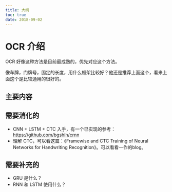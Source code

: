 ```yaml
---
title: 大纲
toc: true
date: 2018-09-02
---
```

# OCR 介绍


OCR 好像这种方法是目前最成熟的，优先对应这个方法。

像车牌，门牌号，固定的长度，用什么框架比较好？他还是推荐上面这个，看来上面这个是比较通用的很好的。


## 主要内容






## 需要消化的

- CNN + LSTM + CTC 入手，有一个已实现的参考：https://github.com/bgshih/crnn
- 理解 CTC，可以看这篇：《Framewise and CTC Training of Neural Networks
for Handwriting Recognition》。可以看看一作的blog。

## 需要补充的


-  GRU 是什么？
- RNN 和 LSTM 使用什么？

